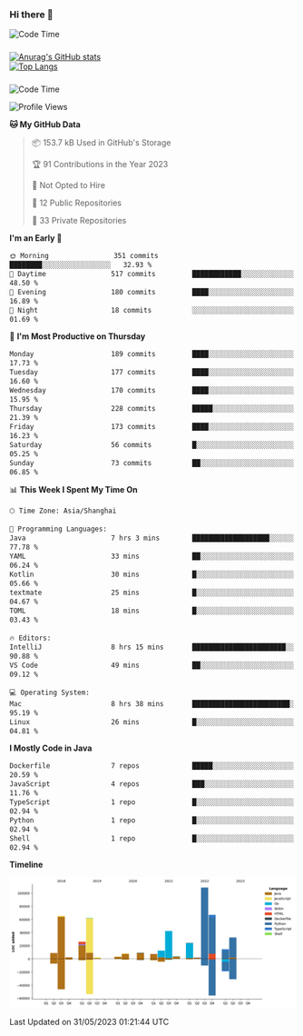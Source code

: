 ### Hi there 👋 

![Code Time](https://img.shields.io/endpoint?style=flat&url=https://codetime-api.datreks.com/badge/1061?logoColor=white%26project=%26recentMS=0%26showProject=false)

<!--
**Muyiafan/Muyiafan** is a ✨ _special_ ✨ repository because its `README.md` (this file) appears on your GitHub profile.

Here are some ideas to get you started:

- 🔭 I’m currently working on ...
- 🌱 I’m currently learning ...
- 👯 I’m looking to collaborate on ...
- 🤔 I’m looking for help with ...
- 💬 Ask me about ...
- 📫 How to reach me: ...
- 😄 Pronouns: ...
- ⚡ Fun fact: ...
-->

### 

[![Anurag's GitHub stats](https://github-readme-stats.vercel.app/api?username=Muyiafan)](https://github.com/anuraghazra/github-readme-stats)
<br>
[![Top Langs](https://github-readme-stats.vercel.app/api/top-langs/?username=Muyiafan)](https://github.com/anuraghazra/github-readme-stats)

### 

<!--START_SECTION:waka-->
![Code Time](http://img.shields.io/badge/Code%20Time-5%2C787%20hrs%2018%20mins-blue)

![Profile Views](http://img.shields.io/badge/Profile%20Views-0-blue)

**🐱 My GitHub Data** 

> 📦 153.7 kB Used in GitHub's Storage 
 > 
> 🏆 91 Contributions in the Year 2023
 > 
> 🚫 Not Opted to Hire
 > 
> 📜 12 Public Repositories 
 > 
> 🔑 33 Private Repositories 
 > 
**I'm an Early 🐤** 

```text
🌞 Morning                351 commits         ████████░░░░░░░░░░░░░░░░░   32.93 % 
🌆 Daytime                517 commits         ████████████░░░░░░░░░░░░░   48.50 % 
🌃 Evening                180 commits         ████░░░░░░░░░░░░░░░░░░░░░   16.89 % 
🌙 Night                  18 commits          ░░░░░░░░░░░░░░░░░░░░░░░░░   01.69 % 
```
📅 **I'm Most Productive on Thursday** 

```text
Monday                   189 commits         ████░░░░░░░░░░░░░░░░░░░░░   17.73 % 
Tuesday                  177 commits         ████░░░░░░░░░░░░░░░░░░░░░   16.60 % 
Wednesday                170 commits         ████░░░░░░░░░░░░░░░░░░░░░   15.95 % 
Thursday                 228 commits         █████░░░░░░░░░░░░░░░░░░░░   21.39 % 
Friday                   173 commits         ████░░░░░░░░░░░░░░░░░░░░░   16.23 % 
Saturday                 56 commits          █░░░░░░░░░░░░░░░░░░░░░░░░   05.25 % 
Sunday                   73 commits          ██░░░░░░░░░░░░░░░░░░░░░░░   06.85 % 
```


📊 **This Week I Spent My Time On** 

```text
🕑︎ Time Zone: Asia/Shanghai

💬 Programming Languages: 
Java                     7 hrs 3 mins        ███████████████████░░░░░░   77.78 % 
YAML                     33 mins             ██░░░░░░░░░░░░░░░░░░░░░░░   06.24 % 
Kotlin                   30 mins             █░░░░░░░░░░░░░░░░░░░░░░░░   05.66 % 
textmate                 25 mins             █░░░░░░░░░░░░░░░░░░░░░░░░   04.67 % 
TOML                     18 mins             █░░░░░░░░░░░░░░░░░░░░░░░░   03.43 % 

🔥 Editors: 
IntelliJ                 8 hrs 15 mins       ███████████████████████░░   90.88 % 
VS Code                  49 mins             ██░░░░░░░░░░░░░░░░░░░░░░░   09.12 % 

💻 Operating System: 
Mac                      8 hrs 38 mins       ████████████████████████░   95.19 % 
Linux                    26 mins             █░░░░░░░░░░░░░░░░░░░░░░░░   04.81 % 
```

**I Mostly Code in Java** 

```text
Dockerfile               7 repos             █████░░░░░░░░░░░░░░░░░░░░   20.59 % 
JavaScript               4 repos             ███░░░░░░░░░░░░░░░░░░░░░░   11.76 % 
TypeScript               1 repo              █░░░░░░░░░░░░░░░░░░░░░░░░   02.94 % 
Python                   1 repo              █░░░░░░░░░░░░░░░░░░░░░░░░   02.94 % 
Shell                    1 repo              █░░░░░░░░░░░░░░░░░░░░░░░░   02.94 % 
```



**Timeline**

![Lines of Code chart](https://raw.githubusercontent.com/Muyiafan/Muyiafan/main/assets/bar_graph.png)


 Last Updated on 31/05/2023 01:21:44 UTC
<!--END_SECTION:waka-->
